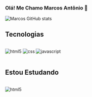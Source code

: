 ### Olá! Me Chamo Marcos Antônio 🤚

![Marcos GitHub stats](https://github-readme-stats.vercel.app/api?username=MarcosAntonioAlves&show_icons=true&theme=tokyonight)


## Tecnologias 

<div style="Display: inline_block"><br>
    <img aling="center" alt="html5" src="https://img.shields.io/badge/HTML5-E34F26?style=for-the-badge&logo=html5&logoColor=white">
    <img aling="center" alt="css" src="	https://img.shields.io/badge/CSS3-1572B6?style=for-the-badge&logo=css3&logoColor=white">
    <img aling="center" alt="javascript" src="	https://img.shields.io/badge/JavaScript-F7DF1E?style=for-the-badge&logo=javascript&logoColor=black">
</div><br>

## Estou Estudando

<div style="Display: inline_block"><br>
    <img aling="center" alt="html5" src="https://img.shields.io/badge/React-20232A?style=for-the-badge&logo=react&logoColor=61DAFB">
</div>



